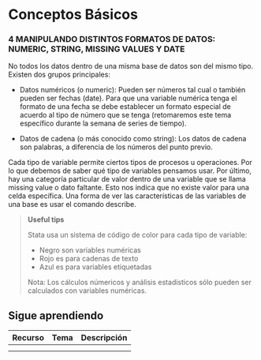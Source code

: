 # Conceptos Básicos

### 4 MANIPULANDO DISTINTOS FORMATOS DE DATOS: NUMERIC, STRING, MISSING VALUES Y DATE

No todos los datos dentro de una misma base de datos son del mismo tipo. Existen dos grupos principales:

- Datos numéricos (o numeric): 
Pueden ser números tal cual o también pueden ser fechas (date). Para que una variable numérica tenga el formato de una fecha se debe establecer un formato especial de acuerdo al tipo de número que se tenga (retomaremos este tema específico durante la semana de series de tiempo).

- Datos de cadena (o más conocido como string):
Los datos de cadena son palabras, a diferencia de los números del punto previo.

Cada tipo de variable permite ciertos tipos de procesos u operaciones. Por lo que debemos de saber qué tipo de variables pensamos usar. Por último, hay una categoría particular de valor dentro de una variable que se llama missing value o dato faltante. Esto nos indica que no existe valor para una celda específica. Una forma de ver las características de las variables de una base es usar el comando describe.

> **Useful tips**
>
> Stata usa un sistema de código de color para cada tipo de variable: 
> * Negro son variables numéricas
> * Rojo es para cadenas de texto
> * Azul es para variables etiquetadas
>
>Nota: Los cálculos númericos y análisis estadisticos sólo pueden ser calculados con variables numéricas.

## Sigue aprendiendo
| Recurso  | Tema | Descripción |
| ------------- |:-------------:|:-------------:|
|   |  |   |
|   |  |   |
